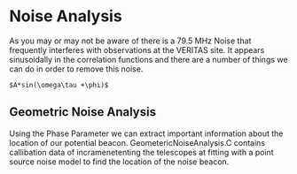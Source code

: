 # Noise Analysis 

As you may or may not be aware of there is a 79.5 MHz Noise that frequently interferes with observations at the VERITAS site. It appears sinusoidally in the correlation functions and there are a number of things we can do in order to remove this noise. 

    $A*sin(\omega\tau +\phi)$

## Geometric Noise Analysis 
Using the Phase Parameter we can extract important information about the location of our potential beacon. GeometericNoiseAnalysis.C contains callibation data of incramenetenting the telescopes at fitting with a point source noise model to find the location of the noise beacon.  
